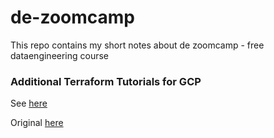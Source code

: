 # de-zoomcamp

This repo contains my short notes about de zoomcamp - free dataengineering course

### Additional Terraform Tutorials for GCP

See [here](./1_basics/1_terraform_gcp/terraform/tutorials/learn-terraform-gcp)

Original [here](https://developer.hashicorp.com/terraform/tutorials/gcp-get-started)

